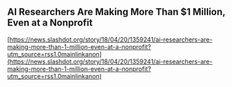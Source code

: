 ## AI Researchers Are Making More Than $1 Million, Even at a Nonprofit
  
  [https://news.slashdot.org/story/18/04/20/1359241/ai-researchers-are-making-more-than-1-million-even-at-a-nonprofit?utm_source=rss1.0mainlinkanon](https://news.slashdot.org/story/18/04/20/1359241/ai-researchers-are-making-more-than-1-million-even-at-a-nonprofit?utm_source=rss1.0mainlinkanon)